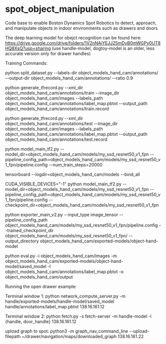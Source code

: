 # spot_object_manipulation
Code base to enable Boston Dynamics Spot Robotics to detect, approach, and manipulate objects in indoor environments such as drawers and doors

The deep learning model for obejct recognition can be found here:
https://drive.google.com/drive/folders/1V2nNAiYEJJ25mDyB0mWGPy0UT8HQ8XsQ?usp=sharing (use handle-model, dogtoy-model is an older, less accurate version only for drawer handles)

Training Commands:

python split_dataset.py --labels-dir object_models_hand_cam/annotations/ --output-dir object_models_hand_cam/annotations/ --ratio 0.9

python generate_tfrecord.py --xml_dir object_models_hand_cam/annotations/train --image_dir object_models_hand_cam/images --labels_path object_models_hand_cam/annotations/label_map.pbtxt --output_path object_models_hand_cam/annotations/train.record

python generate_tfrecord.py --xml_dir object_models_hand_cam/annotations/test --image_dir object_models_hand_cam/images --labels_path object_models_hand_cam/annotations/label_map.pbtxt --output_path object_models_hand_cam/annotations/test.record


python model_main_tf2.py --model_dir=object_models_hand_cam/models/my_ssd_resnet50_v1_fpn --pipeline_config_path=object_models_hand_cam/models/my_ssd_resnet50_v1_fpn/pipeline.config --num_train_steps=20000

tensorboard --logdir=object_models_hand_cam/models --bind_all

CUDA_VISIBLE_DEVICES="-1" python model_main_tf2.py --model_dir=object_models_hand_cam/models/my_ssd_resnet50_v1_fpn --pipeline_config_path=object_models_hand_cam/models/my_ssd_resnet50_v1_fpn/pipeline.config --checkpoint_dir=object_models_hand_cam/models/my_ssd_resnet50_v1_fpn

python exporter_main_v2.py --input_type image_tensor --pipeline_config_path object_models_hand_cam/models/my_ssd_resnet50_v1_fpn/pipeline.config --trained_checkpoint_dir object_models_hand_cam/models/my_ssd_resnet50_v1_fpn/ --output_directory object_models_hand_cam/exported-models/object-hand-model

python eval.py -i object_models_hand_cam/images -m object_models_hand_cam/exported-models/object-hand-model/saved_model -l object_models_hand_cam/annotations/label_map.pbtxt -o object_models_hand_cam/output

Running the open drawer example:

Terminal window 1: python network_compute_server.py -m handle/exported-models/handle-model/saved_model handle/annotations/label_map.pbtxt 138.16.161.12

Terminal window 2: python fetch.py -s fetch-server -m handle-model -l {handle, door_handle} 138.16.161.12

upload graph to spot: python3 -m graph_nav_command_line --upload-filepath ~/drawer/navigation/maps/downloaded_graph 138.16.161.22

    
